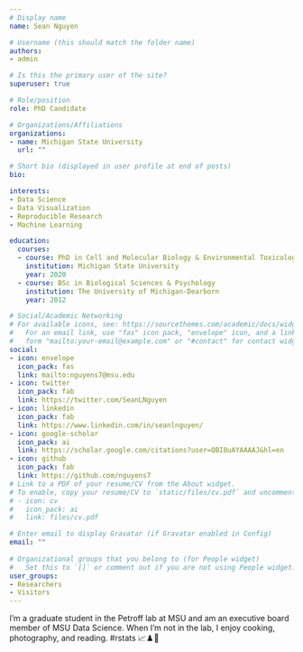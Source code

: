 ```yaml
---
# Display name
name: Sean Nguyen

# Username (this should match the folder name)
authors:
- admin

# Is this the primary user of the site?
superuser: true

# Role/position
role: PhD Candidate

# Organizations/Affiliations
organizations:
- name: Michigan State University
  url: ""

# Short bio (displayed in user profile at end of posts)
bio: 

interests:
- Data Science
- Data Visualization
- Reproducible Research
- Machine Learning

education:
  courses:
  - course: PhD in Cell and Molecular Biology & Environmental Toxicology
    institution: Michigan State University
    year: 2020
  - course: BSc in Biological Sciences & Psychology
    institution: The University of Michigan-Dearborn
    year: 2012

# Social/Academic Networking
# For available icons, see: https://sourcethemes.com/academic/docs/widgets/#icons
#   For an email link, use "fas" icon pack, "envelope" icon, and a link in the
#   form "mailto:your-email@example.com" or "#contact" for contact widget.
social:
- icon: envelope
  icon_pack: fas
  link: mailto:nguyens7@msu.edu  
- icon: twitter
  icon_pack: fab
  link: https://twitter.com/SeanLNguyen
- icon: linkedin
  icon_pack: fab
  link: https://www.linkedin.com/in/seanlnguyen/
- icon: google-scholar
  icon_pack: ai
  link: https://scholar.google.com/citations?user=QBI0uAYAAAAJ&hl=en
- icon: github
  icon_pack: fab
  link: https://github.com/nguyens7
# Link to a PDF of your resume/CV from the About widget.
# To enable, copy your resume/CV to `static/files/cv.pdf` and uncomment the lines below.  
# - icon: cv
#   icon_pack: ai
#   link: files/cv.pdf

# Enter email to display Gravatar (if Gravatar enabled in Config)
email: ""
  
# Organizational groups that you belong to (for People widget)
#   Set this to `[]` or comment out if you are not using People widget.  
user_groups:
- Researchers
- Visitors
---
```


I’m a graduate student in the Petroff lab at MSU and am an executive board member of MSU Data Science. When I’m not in the lab, I enjoy cooking, photography, and reading. #rstats 📈♟️🥘   


